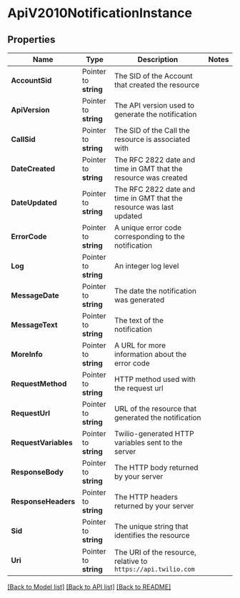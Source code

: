 # ApiV2010NotificationInstance

## Properties

Name | Type | Description | Notes
------------ | ------------- | ------------- | -------------
**AccountSid** | Pointer to **string** | The SID of the Account that created the resource |
**ApiVersion** | Pointer to **string** | The API version used to generate the notification |
**CallSid** | Pointer to **string** | The SID of the Call the resource is associated with |
**DateCreated** | Pointer to **string** | The RFC 2822 date and time in GMT that the resource was created |
**DateUpdated** | Pointer to **string** | The RFC 2822 date and time in GMT that the resource was last updated |
**ErrorCode** | Pointer to **string** | A unique error code corresponding to the notification |
**Log** | Pointer to **string** | An integer log level |
**MessageDate** | Pointer to **string** | The date the notification was generated |
**MessageText** | Pointer to **string** | The text of the notification |
**MoreInfo** | Pointer to **string** | A URL for more information about the error code |
**RequestMethod** | Pointer to **string** | HTTP method used with the request url |
**RequestUrl** | Pointer to **string** | URL of the resource that generated the notification |
**RequestVariables** | Pointer to **string** | Twilio-generated HTTP variables sent to the server |
**ResponseBody** | Pointer to **string** | The HTTP body returned by your server |
**ResponseHeaders** | Pointer to **string** | The HTTP headers returned by your server |
**Sid** | Pointer to **string** | The unique string that identifies the resource |
**Uri** | Pointer to **string** | The URI of the resource, relative to `https://api.twilio.com` |

[[Back to Model list]](../README.md#documentation-for-models) [[Back to API list]](../README.md#documentation-for-api-endpoints) [[Back to README]](../README.md)


